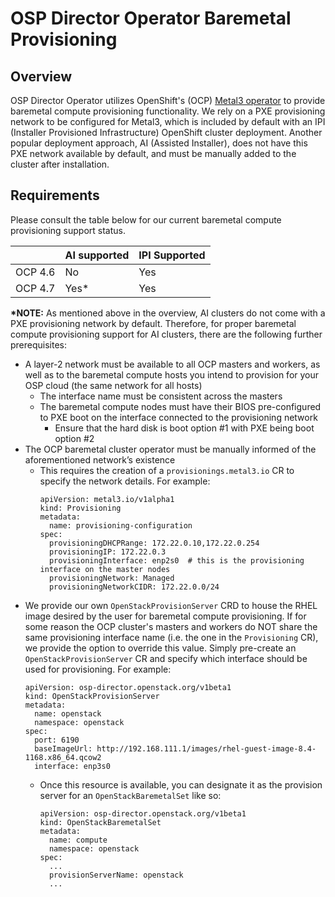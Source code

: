 OSP Director Operator Baremetal Provisioning
============================================

Overview
--------
OSP Director Operator utilizes OpenShift's (OCP) [Metal3 operator](https://github.com/metal3-io/baremetal-operator) to provide baremetal 
compute provisioning functionality.  We rely on a PXE provisioning network to be configured 
for Metal3, which is included by default with an IPI (Installer Provisioned Infrastructure) 
OpenShift cluster deployment.  Another popular deployment approach, AI (Assisted Installer), 
does not have this PXE network available by default, and must be manually added to the 
cluster after installation.

Requirements
------------
Please consult the table below for our current baremetal compute provisioning support status.

|         | AI supported | IPI Supported |
| ------- | -------------| ------------- |
| OCP 4.6 | No           | Yes           |
| OCP 4.7 | Yes*         | Yes           |

__*NOTE:__ As mentioned above in the overview, AI clusters do not come with a PXE provisioning 
network by default.  Therefore, for proper baremetal compute provisioning support for AI 
clusters, there are the following further prerequisites:

- A layer-2 network must be available to all OCP masters and workers, as well as to the baremetal compute hosts you intend to provision for your OSP cloud (the same network for all hosts)
    - The interface name must be consistent across the masters
    - The baremetal compute nodes must have their BIOS pre-configured to PXE boot on the interface connected to the provisioning network
        - Ensure that the hard disk is boot option #1 with PXE being boot option #2
- The OCP baremetal cluster operator must be manually informed of the aforementioned network’s existence
    - This requires the creation of a `provisionings.metal3.io` CR to specify the network details.  For example:
        ```
        apiVersion: metal3.io/v1alpha1
        kind: Provisioning
        metadata:
          name: provisioning-configuration
        spec:
          provisioningDHCPRange: 172.22.0.10,172.22.0.254
          provisioningIP: 172.22.0.3
          provisioningInterface: enp2s0  # this is the provisioning interface on the master nodes
          provisioningNetwork: Managed
          provisioningNetworkCIDR: 172.22.0.0/24
        ```
- We provide our own `OpenStackProvisionServer` CRD to house the RHEL image desired by the user for baremetal compute provisioning.  If for some reason the OCP cluster's masters and workers do NOT share the same provisioning interface name (i.e. the one in the `Provisioning` CR), we provide the option to override this value.  Simply pre-create an `OpenStackProvisionServer` CR and specify which interface should be used for provisioning.  For example:
    ```
    apiVersion: osp-director.openstack.org/v1beta1
    kind: OpenStackProvisionServer
    metadata:
      name: openstack
      namespace: openstack
    spec:
      port: 6190
      baseImageUrl: http://192.168.111.1/images/rhel-guest-image-8.4-1168.x86_64.qcow2
      interface: enp3s0
    ```
    - Once this resource is available, you can designate it as the provision server for an `OpenStackBaremetalSet` like so:
        ```
        apiVersion: osp-director.openstack.org/v1beta1
        kind: OpenStackBaremetalSet
        metadata:
          name: compute
          namespace: openstack
        spec:
          ...
          provisionServerName: openstack
          ...
        ```
